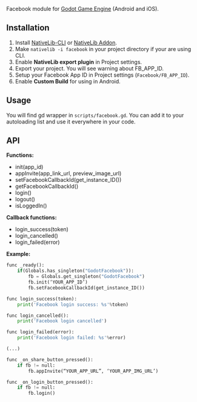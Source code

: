 Facebook module for [Godot Game Engine](http://godotengine.org/) (Android and iOS). 

## Installation

1. Install [NativeLib-CLI](https://github.com/DrMoriarty/nativelib-cli) or [NativeLib Addon](https://github.com/DrMoriarty/nativelib).
2. Make `nativelib -i facebook` in your project directory if your are using CLI.
3. Enable **NativeLib export plugin** in Project settings.
4. Export your project. You will see warning about FB_APP_ID.
5. Setup your Facebook App ID in Project settings (`Facebook/FB_APP_ID`). 
6. Enable **Custom Build** for using in Android.

## Usage

You will find gd wrapper in `scripts/facebook.gd`. You can add it to your autoloading list and use it everywhere in your code.

## API

**Functions:**
* init(app_id)
* appInvite(app_link_url, preview_image_url)
* setFacebookCallbackId(get_instance_ID())
* getFacebookCallbackId()
* login()
* logout()
* isLoggedIn()

**Callback functions:**
* login_success(token)
* login_cancelled()
* login_failed(error)

**Example:**
```python
func _ready():
    if(Globals.has_singleton("GodotFacebook")):
        fb = Globals.get_singleton("GodotFacebook")
        fb.init(‘YOUR_APP_ID’)
        fb.setFacebookCallbackId(get_instance_ID())

func login_success(token):
    print('Facebook login success: %s'%token)

func login_cancelled():
    print('Facebook login cancelled')

func login_failed(error):
    print('Facebook login failed: %s'%error)

(...)

func _on_share_button_pressed():
    if fb != null:
        fb.appInvite(“YOUR_APP_URL”, ‘YOUR_APP_IMG_URL’)

func _on_login_button_pressed():
    if fb != null:
        fb.login()
```        

